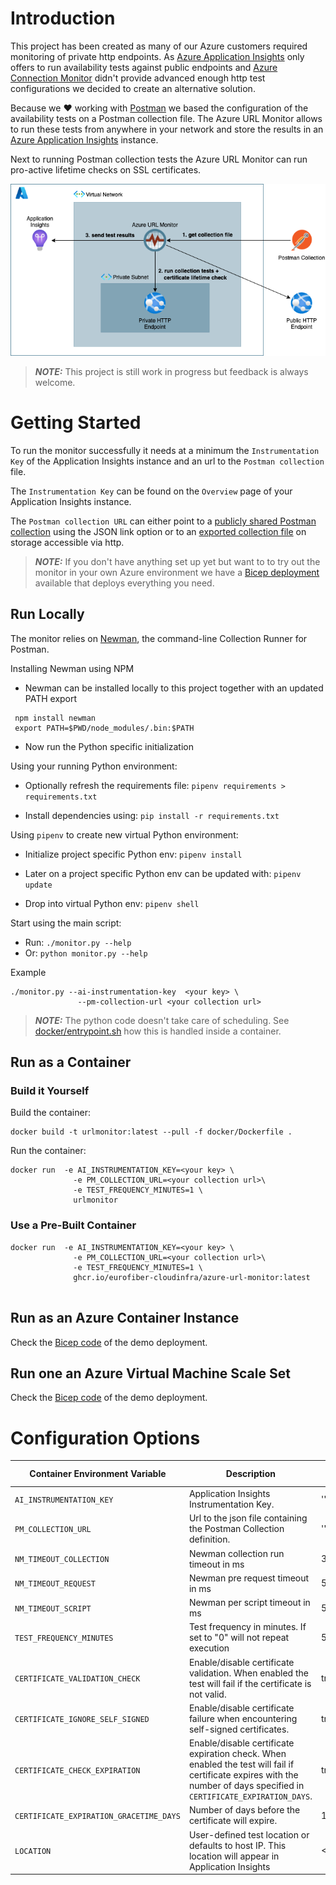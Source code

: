 # Introduction

This project has been created as many of our Azure customers required monitoring of private http endpoints. As [Azure Application Insights](https://docs.microsoft.com/en-us/azure/azure-monitor/app/app-insights-overview) only offers to run availability tests against public endpoints and [Azure Connection Monitor](https://docs.microsoft.com/en-us/azure/network-watcher/connection-monitor-overview) didn't provide advanced enough http test configurations we decided to create an alternative solution.

Because we :heart: working with [Postman](https://www.postman.com) we based the configuration of the availability tests on a Postman collection file. The Azure URL Monitor allows to run these tests from anywhere in your network and store the results in an [Azure Application Insights](https://docs.microsoft.com/en-us/azure/azure-monitor/app/app-insights-overview) instance.

Next to running Postman collection tests the Azure URL Monitor can run pro-active lifetime checks on SSL certificates.

![concept](docs/images/azure-url-monitor-concept.drawio.png)

> **_NOTE:_**  This project is still work in progress but feedback is always welcome.

# Getting Started

To run the monitor successfully it needs at a minimum the `Instrumentation Key` of the Application Insights instance and an url to the `Postman collection` file.

The `Instrumentation Key` can be found on the `Overview` page of your Application Insights instance.

The `Postman collection URL` can either point to a [publicly shared Postman collection](https://learning.postman.com/docs/collaborating-in-postman/sharing/) using the JSON link option or to an [exported collection file](https://learning.postman.com/docs/getting-started/importing-and-exporting-data/#exporting-collections) on storage accessible via http.  

> **_NOTE:_**   If you don't have anything set up yet but want to to try out the monitor in your own Azure environment we have a [Bicep deployment](bicep/readme.md) available that deploys everything you need.

## Run Locally

The monitor relies on [Newman](https://learning.postman.com/docs/running-collections/using-newman-cli/command-line-integration-with-newman/), the command-line Collection Runner for Postman.

Installing Newman using NPM

- Newman can be installed locally to this project together with an updated PATH export

```
 npm install newman
 export PATH=$PWD/node_modules/.bin:$PATH
```

- Now run the Python specific initialization

Using your running Python environment:

- Optionally refresh the requirements file: `pipenv requirements > requirements.txt`

- Install dependencies using: `pip install -r requirements.txt`

Using `pipenv` to create new virtual Python environment:

- Initialize project specific Python env: `pipenv install`

- Later on a project specific Python env can be updated with: `pipenv update`

- Drop into virtual Python env: `pipenv shell`

Start using the main script:

- Run: `./monitor.py --help`
- Or: `python monitor.py --help`

Example

```
./monitor.py --ai-instrumentation-key  <your key> \
               --pm-collection-url <your collection url>

```

> **_NOTE:_**  The python code doesn't take care of scheduling. See [docker/entrypoint.sh](docker/entrypoint.sh) how this is handled inside a container.

## Run as a Container

### Build it Yourself

Build the container:

```
docker build -t urlmonitor:latest --pull -f docker/Dockerfile .
```

Run the container:

```
docker run  -e AI_INSTRUMENTATION_KEY=<your key> \
              -e PM_COLLECTION_URL=<your collection url>\
              -e TEST_FREQUENCY_MINUTES=1 \
              urlmonitor
```

### Use a Pre-Built Container

```
docker run  -e AI_INSTRUMENTATION_KEY=<your key> \
              -e PM_COLLECTION_URL=<your collection url>\
              -e TEST_FREQUENCY_MINUTES=1 \
              ghcr.io/eurofiber-cloudinfra/azure-url-monitor:latest
              
```

## Run as an Azure Container Instance

Check the [Bicep code](bicep/readme.md) of the demo deployment.

## Run one an Azure Virtual Machine Scale Set

Check the [Bicep code](bicep/readme.md) of the demo deployment.

# Configuration Options

| Container Environment Variable          | Description                                                                                                                                                             | Default Value |
| --------------------------------------- | ----------------------------------------------------------------------------------------------------------------------------------------------------------------------- | ------------- |
| `AI_INSTRUMENTATION_KEY`                | Application Insights Instrumentation Key.                                                                                                                               | ''            |
| `PM_COLLECTION_URL`                     | Url to the json file containing the Postman Collection definition.                                                                                                      | ''            |
| `NM_TIMEOUT_COLLECTION`                 | Newman collection run timeout in ms                                                                                                                                     | 300000        |
| `NM_TIMEOUT_REQUEST`                    | Newman pre request timeout in ms                                                                                                                                        | 5000          |
| `NM_TIMEOUT_SCRIPT`                     | Newman per script timeout in ms                                                                                                                                         | 5000          |
| `TEST_FREQUENCY_MINUTES`                | Test frequency in minutes. If set to "0" will not repeat execution                                                                                                      | 5             |
| `CERTIFICATE_VALIDATION_CHECK`          | Enable/disable certificate validation. When enabled the test will fail if the certificate is not valid.                                                                 | true          |
| `CERTIFICATE_IGNORE_SELF_SIGNED`        | Enable/disable certificate failure when encountering self-signed certificates.                                                                                          | true          |
| `CERTIFICATE_CHECK_EXPIRATION`          | Enable/disable certificate expiration check. When enabled the test will fail if certificate expires with the number of days specified in `CERTIFICATE_EXPIRATION_DAYS`. | true          |
| `CERTIFICATE_EXPIRATION_GRACETIME_DAYS` | Number of days before the certificate will expire.                                                                                                                      | 14            |
| `LOCATION`                              | User-defined test location or defaults to host IP. This location will appear in Application Insights                                                                    | <HOST_IP>     |
